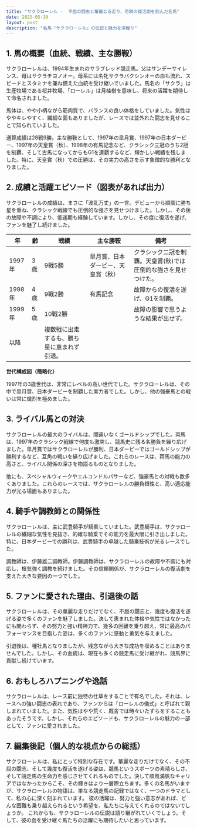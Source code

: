```yaml
---
title: "サクラローレル -  不屈の闘志と華麗なる走り、奇跡の復活劇を刻んだ名馬"
date: 2025-05-30
layout: post
description: "名馬『サクラローレル』の伝説と魅力を深堀り"
---
```


## 1. 馬の概要（血統、戦績、主な勝鞍）

サクラローレルは、1994年生まれのサラブレッド競走馬。父はサンデーサイレンス、母はサクラチヨノオー。母系には名牝サクラバクシンオーの血も流れ、スピードとスタミナを兼ね備えた血統を受け継いでいました。馬名の「サクラ」は生産牧場である桜井牧場、「ローレル」は月桂樹を意味し、将来の活躍を期待して命名されました。

馬体は、やや小柄ながら筋肉質で、バランスの良い体格をしていました。気性はややキレやすく、繊細な面もありましたが、レースでは並外れた闘志を見せることで知られていました。

通算成績は28戦9勝。主な勝鞍として、1997年の皐月賞、1997年の日本ダービー、1997年の天皇賞（秋）、1998年の有馬記念など、クラシック三冠のうち2冠を制覇、そして古馬になってからもG1を連覇するなど、輝かしい戦績を残しました。特に、天皇賞（秋）での圧勝は、その実力の高さを示す象徴的な勝利となりました。


## 2. 成績と活躍エピソード（図表があれば出力）

サクラローレルの成績は、まさに「波乱万丈」の一言。デビューから順調に勝ち星を重ね、クラシック戦線でも圧倒的な強さを見せつけました。しかし、その後の故障や不調により、低迷期も経験しています。しかし、その度に復活を遂げ、ファンを魅了し続けました。

| 年     | 齢 | 戦績           | 主な勝鞍                               | 備考                                                                        |
| ------ | -- | --------------- | ------------------------------------- | -------------------------------------------------------------------------- |
| 1997年 | 3歳 | 9戦5勝          | 皐月賞、日本ダービー、天皇賞（秋）                 | クラシック二冠を制覇。天皇賞(秋)では圧倒的な強さを見せつけた。                            |
| 1998年 | 4歳 | 9戦2勝          | 有馬記念                               | 故障からの復活を遂げ、G1を制覇。                                             |
| 1999年 | 5歳 | 10戦2勝         |                                        | 故障の影響で思うような結果が出せず。                                           |
| 以降   |     | 複数戦に出走するも、勝ち星に恵まれず引退。 |                                        |                                                                         |

**世代構成図（簡略化）**

1997年の3歳世代は、非常にレベルの高い世代でした。サクラローレルは、その中で皐月賞、日本ダービーを制覇した実力者でした。しかし、他の強豪馬との戦いは常に熾烈を極めました。


## 3. ライバル馬との対決

サクラローレルの最大のライバルは、間違いなくゴールドシップでした。両馬は、1997年のクラシック戦線で何度も激突し、競馬史に残る名勝負を繰り広げました。皐月賞ではサクラローレルが勝利、日本ダービーではゴールドシップが勝利するなど、互角の戦いを繰り広げました。これらのレースは、両馬の能力の高さと、ライバル関係の深さを物語るものとなりました。

他にも、スペシャルウィークやエルコンドルパサーなど、強豪馬との対戦も数多くありました。これらのレースでは、サクラローレルの勝負根性と、高い適応能力が光る場面もありました。


## 4. 騎手や調教師との関係性

サクラローレルは、主に武豊騎手が騎乗していました。武豊騎手は、サクラローレルの繊細な気性を見抜き、的確な騎乗でその能力を最大限に引き出しました。特に、日本ダービーでの勝利は、武豊騎手の卓越した騎乗技術が光るレースでした。

調教師は、伊藤雄二調教師。伊藤調教師は、サクラローレルの故障や不調にも対応し、根気強く調教を続けました。その信頼関係が、サクラローレルの復活劇を支えた大きな要因の一つでした。


## 5. ファンに愛された理由、引退後の話

サクラローレルは、その華麗な走りだけでなく、不屈の闘志と、幾度も復活を遂げる姿で多くのファンを魅了しました。決して恵まれた体格や気性ではなかったにも関わらず、その努力と強い精神力で、幾多の困難を乗り越え、常に最高のパフォーマンスを目指した姿は、多くのファンに感動と勇気を与えました。

引退後は、種牡馬となりましたが、残念ながら大きな成功を収めることはありませんでした。しかし、その血統は、現在も多くの競走馬に受け継がれ、競馬界に貢献し続けています。


## 6. おもしろハプニングや逸話

サクラローレルは、レース前に独特の仕草をすることで有名でした。それは、レースへの強い闘志の表れであり、ファンからは「ローレルの儀式」と呼ばれて親しまれていました。また、気性はやや荒く、厩舎では時々いたずらをすることもあったそうです。しかし、それらのエピソードも、サクラローレルの魅力の一部として、ファンに愛されました。


## 7. 編集後記（個人的な視点からの総括）

サクラローレルは、私にとって特別な存在です。華麗な走りだけでなく、その不屈の闘志、そして幾度も復活を遂げる姿は、競馬というスポーツの素晴らしさ、そして競走馬の生命力を感じさせてくれるものでした。決して順風満帆なキャリアではなかったからこそ、その輝きはより一層際立ちます。多くの名馬がいますが、サクラローレルの物語は、単なる競走馬の記録ではなく、一つのドラマとして、私の心に深く刻まれています。  彼の活躍は、努力と強い意志があれば、どんな困難も乗り越えられるという希望を、私たちに与えてくれるのではないでしょうか。  これからも、サクラローレルの伝説は語り継がれていくでしょう。そして、彼の血を受け継ぐ馬たちの活躍にも期待したいと思っています。
